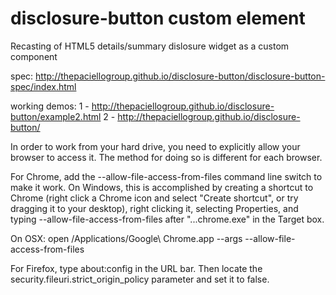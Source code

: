 disclosure-button custom element
================================

Recasting of HTML5 details/summary dislosure widget as a custom component

spec: http://thepaciellogroup.github.io/disclosure-button/disclosure-button-spec/index.html

working demos: 1 - http://thepaciellogroup.github.io/disclosure-button/example2.html 2 - http://thepaciellogroup.github.io/disclosure-button/

In order to work from your hard drive, you need to explicitly allow your browser to access it. The method for doing so is different for each browser.

For Chrome, add the --allow-file-access-from-files command line switch to make it work. On Windows, this is accomplished by creating a shortcut to Chrome (right click a Chrome icon and select "Create shortcut", or try dragging it to your desktop), right clicking it, selecting Properties, and typing --allow-file-access-from-files after "...chrome.exe" in the Target box.

On OSX: open /Applications/Google\ Chrome.app --args --allow-file-access-from-files

For Firefox, type about:config in the URL bar. Then locate the security.fileuri.strict_origin_policy parameter and set it to false.
